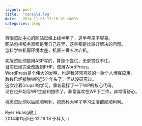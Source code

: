 ```yaml
---
layout: post
title:  "console.log"
date:   2014-11-05 13:16:18 +0800
categories: blog
---
```


转眼[资助中心](http://202.206.64.115/funding/)的网站已经上线半年了，这半年来不容易。<br>
网站包括服务器都是我自己在弄，这些都是比较好解决的问题。<br>
怎料学校机房环境太差，机器三番五次宕机。

初版资助网是用ASP写的，算是个尝试，无奈驾驭不住。<br>
目前已经完全改版到PHP，使用WordPress。<br>
WordPress是个伟大的发明，也是我非常喜欢的一款个人博客应用。<br>
数数已经接触WP近5个年头了，但从没研究过。<br>
这次趁着Drupal的学习，重新窥探了一下WP的核心代码。<br>
现在也开始写WP主题和插件了，非常喜欢在WP下工作，非常得舒心。

祝愿资助网以后顺顺利利，祝愿科大学子学习生活都顺顺利利。

Ryer Huang敬上<br>
2014年11月5日 13:16:18 于科大 :)
